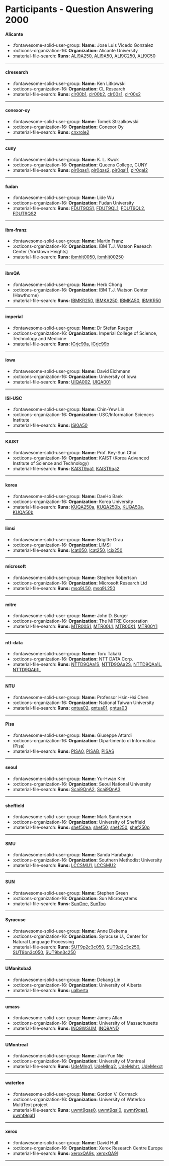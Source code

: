 # Participants - Question Answering 2000 

#### Alicante 
 - :fontawesome-solid-user-group: **Name:** Jose Luis Vicedo Gonzalez 
 - :octicons-organization-16: **Organization:** Alicante University 
 - :material-file-search: **Runs:** [ALI9A250](./runs.md#ali9a250), [ALI9A50](./runs.md#ali9a50), [ALI9C250](./runs.md#ali9c250), [ALI9C50](./runs.md#ali9c50) 

---
#### clresearch 
 - :fontawesome-solid-user-group: **Name:** Ken Litkowski 
 - :octicons-organization-16: **Organization:** CL Research 
 - :material-file-search: **Runs:** [clr00b1](./runs.md#clr00b1), [clr00b2](./runs.md#clr00b2), [clr00s1](./runs.md#clr00s1), [clr00s2](./runs.md#clr00s2) 

---
#### conexor-oy 
 - :fontawesome-solid-user-group: **Name:** Tomek Strzalkowski 
 - :octicons-organization-16: **Organization:** Conexor Oy 
 - :material-file-search: **Runs:** [cnxrole2](./runs.md#cnxrole2) 

---
#### cuny 
 - :fontawesome-solid-user-group: **Name:** K. L. Kwok 
 - :octicons-organization-16: **Organization:** Queens College, CUNY 
 - :material-file-search: **Runs:** [pir0qas1](./runs.md#pir0qas1), [pir0qas2](./runs.md#pir0qas2), [pir0qal1](./runs.md#pir0qal1), [pir0qal2](./runs.md#pir0qal2) 

---
#### fudan 
 - :fontawesome-solid-user-group: **Name:** Lide Wu 
 - :octicons-organization-16: **Organization:** Fudan University 
 - :material-file-search: **Runs:** [FDUT9QS1](./runs.md#fdut9qs1), [FDUT9QL1](./runs.md#fdut9ql1), [FDUT9QL2](./runs.md#fdut9ql2), [FDUT9QS2](./runs.md#fdut9qs2) 

---
#### ibm-franz 
 - :fontawesome-solid-user-group: **Name:** Martin Franz 
 - :octicons-organization-16: **Organization:** IBM T.J. Watson Reseach Center (Yorktown Heights) 
 - :material-file-search: **Runs:** [ibmhlt0050](./runs.md#ibmhlt0050), [ibmhlt00250](./runs.md#ibmhlt00250) 

---
#### ibmQA 
 - :fontawesome-solid-user-group: **Name:** Herb Chong 
 - :octicons-organization-16: **Organization:** IBM T.J. Watson Center (Hawthorne) 
 - :material-file-search: **Runs:** [IBMKR250](./runs.md#ibmkr250), [IBMKA250](./runs.md#ibmka250), [IBMKA50](./runs.md#ibmka50), [IBMKR50](./runs.md#ibmkr50) 

---
#### imperial 
 - :fontawesome-solid-user-group: **Name:** Dr Stefan Rueger 
 - :octicons-organization-16: **Organization:** Imperial College of Science, Technology and Medicine 
 - :material-file-search: **Runs:** [ICrjc99a](./runs.md#icrjc99a), [ICrjc99b](./runs.md#icrjc99b) 

---
#### iowa 
 - :fontawesome-solid-user-group: **Name:** David Eichmann 
 - :octicons-organization-16: **Organization:** University of Iowa 
 - :material-file-search: **Runs:** [UIQA002](./runs.md#uiqa002), [UIQA001](./runs.md#uiqa001) 

---
#### ISI-USC 
 - :fontawesome-solid-user-group: **Name:** Chin-Yew Lin 
 - :octicons-organization-16: **Organization:** USC/Information Sciences Institute 
 - :material-file-search: **Runs:** [ISI0A50](./runs.md#isi0a50) 

---
#### KAIST 
 - :fontawesome-solid-user-group: **Name:** Prof. Key-Sun Choi 
 - :octicons-organization-16: **Organization:** KAIST (Korea Advanced Institute of Science and Technology) 
 - :material-file-search: **Runs:** [KAIST9qa1](./runs.md#kaist9qa1), [KAIST9qa2](./runs.md#kaist9qa2) 

---
#### korea 
 - :fontawesome-solid-user-group: **Name:** DaeHo Baek 
 - :octicons-organization-16: **Organization:** Korea University 
 - :material-file-search: **Runs:** [KUQA250a](./runs.md#kuqa250a), [KUQA250b](./runs.md#kuqa250b), [KUQA50a](./runs.md#kuqa50a), [KUQA50b](./runs.md#kuqa50b) 

---
#### limsi 
 - :fontawesome-solid-user-group: **Name:** Brigitte Grau 
 - :octicons-organization-16: **Organization:** LIMSI 
 - :material-file-search: **Runs:** [lcat050](./runs.md#lcat050), [lcat250](./runs.md#lcat250), [lcix250](./runs.md#lcix250) 

---
#### microsoft 
 - :fontawesome-solid-user-group: **Name:** Stephen Robertson 
 - :octicons-organization-16: **Organization:** Microsoft Research Ltd 
 - :material-file-search: **Runs:** [msq9L50](./runs.md#msq9l50), [msq9L250](./runs.md#msq9l250) 

---
#### mitre 
 - :fontawesome-solid-user-group: **Name:** John D. Burger 
 - :octicons-organization-16: **Organization:** The MITRE Corporation 
 - :material-file-search: **Runs:** [MTR00S1](./runs.md#mtr00s1), [MTR00L1](./runs.md#mtr00l1), [MTR00X1](./runs.md#mtr00x1), [MTR00Y1](./runs.md#mtr00y1) 

---
#### ntt-data 
 - :fontawesome-solid-user-group: **Name:** Toru Takaki 
 - :octicons-organization-16: **Organization:** NTT DATA Corp. 
 - :material-file-search: **Runs:** [NTTD9QAa1S](./runs.md#nttd9qaa1s), [NTTD9QAa2S](./runs.md#nttd9qaa2s), [NTTD9QAa1L](./runs.md#nttd9qaa1l), [NTTD9QAb1L](./runs.md#nttd9qab1l) 

---
#### NTU 
 - :fontawesome-solid-user-group: **Name:** Professor Hsin-Hsi Chen 
 - :octicons-organization-16: **Organization:** National Taiwan University 
 - :material-file-search: **Runs:** [qntua02](./runs.md#qntua02), [qntua01](./runs.md#qntua01), [qntua03](./runs.md#qntua03) 

---
#### Pisa 
 - :fontawesome-solid-user-group: **Name:** Giuseppe Attardi 
 - :octicons-organization-16: **Organization:** Dipartimento di Informatica (Pisa) 
 - :material-file-search: **Runs:** [PISA0](./runs.md#pisa0), [PISAB](./runs.md#pisab), [PISAS](./runs.md#pisas) 

---
#### seoul 
 - :fontawesome-solid-user-group: **Name:** Yu-Hwan Kim 
 - :octicons-organization-16: **Organization:** Seoul National University 
 - :material-file-search: **Runs:** [Scai9QnA2](./runs.md#scai9qna2), [Scai9QnA3](./runs.md#scai9qna3) 

---
#### sheffield 
 - :fontawesome-solid-user-group: **Name:** Mark Sanderson 
 - :octicons-organization-16: **Organization:** University of Sheffield 
 - :material-file-search: **Runs:** [shef50ea](./runs.md#shef50ea), [shef50](./runs.md#shef50), [shef250](./runs.md#shef250), [shef250p](./runs.md#shef250p) 

---
#### SMU 
 - :fontawesome-solid-user-group: **Name:** Sanda Harabagiu 
 - :octicons-organization-16: **Organization:** Southern Methodist University 
 - :material-file-search: **Runs:** [LCCSMU1](./runs.md#lccsmu1), [LCCSMU2](./runs.md#lccsmu2) 

---
#### SUN 
 - :fontawesome-solid-user-group: **Name:** Stephen Green 
 - :octicons-organization-16: **Organization:** Sun Microsystems 
 - :material-file-search: **Runs:** [SunOne](./runs.md#sunone), [SunToo](./runs.md#suntoo) 

---
#### Syracuse 
 - :fontawesome-solid-user-group: **Name:** Anne Diekema 
 - :octicons-organization-16: **Organization:** Syracuse U., Center for Natural Language Processing 
 - :material-file-search: **Runs:** [SUT9p2c3c050](./runs.md#sut9p2c3c050), [SUT9p2c3c250](./runs.md#sut9p2c3c250), [SUT9bn3c050](./runs.md#sut9bn3c050), [SUT9bn3c250](./runs.md#sut9bn3c250) 

---
#### UManitoba2 
 - :fontawesome-solid-user-group: **Name:** Dekang Lin 
 - :octicons-organization-16: **Organization:** University of Alberta 
 - :material-file-search: **Runs:** [ualberta](./runs.md#ualberta) 

---
#### umass 
 - :fontawesome-solid-user-group: **Name:** James Allan 
 - :octicons-organization-16: **Organization:** University of Massachusetts 
 - :material-file-search: **Runs:** [INQ9WSUM](./runs.md#inq9wsum), [INQ9AND](./runs.md#inq9and) 

---
#### UMontreal 
 - :fontawesome-solid-user-group: **Name:** Jian-Yun Nie 
 - :octicons-organization-16: **Organization:** University of Montreal 
 - :material-file-search: **Runs:** [UdeMlng1](./runs.md#udemlng1), [UdeMlng2](./runs.md#udemlng2), [UdeMshrt](./runs.md#udemshrt), [UdeMexct](./runs.md#udemexct) 

---
#### waterloo 
 - :fontawesome-solid-user-group: **Name:** Gordon V. Cormack 
 - :octicons-organization-16: **Organization:** University of Waterloo MultiText project 
 - :material-file-search: **Runs:** [uwmt9qas0](./runs.md#uwmt9qas0), [uwmt9qal0](./runs.md#uwmt9qal0), [uwmt9qas1](./runs.md#uwmt9qas1), [uwmt9qal1](./runs.md#uwmt9qal1) 

---
#### xerox 
 - :fontawesome-solid-user-group: **Name:** David Hull 
 - :octicons-organization-16: **Organization:** Xerox Research Centre Europe 
 - :material-file-search: **Runs:** [xeroxQA9s](./runs.md#xeroxqa9s), [xeroxQA9l](./runs.md#xeroxqa9l) 

---
